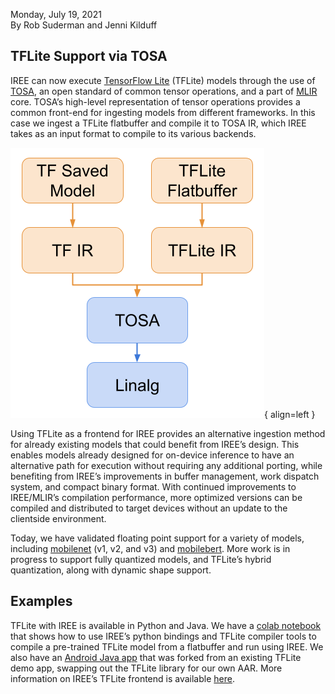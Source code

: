  Monday, July 19, 2021<br>
 By Rob Suderman and Jenni Kilduff

## TFLite Support via TOSA

IREE can now execute [TensorFlow Lite](https://www.tensorflow.org/lite)
(TFLite) models through the use of
[TOSA](https://developer.mlplatform.org/w/tosa/), an open standard of common
tensor operations, and a part of [MLIR](https://mlir.llvm.org/) core. TOSA’s
high-level representation of tensor operations provides a common front-end for
ingesting models from different frameworks. In this case we ingest a TFLite
flatbuffer and compile it to TOSA IR, which IREE takes as an input format to
compile to its various backends.

![Compilation diagram](./2021-07-19-tflite-tosa-compilation-diagram.png){ align=left }

Using TFLite as a frontend for IREE provides an alternative ingestion method for
already existing models that could benefit from IREE’s design. This enables
models already designed for on-device inference to have an alternative path for
execution without requiring any additional porting, while benefiting from
IREE’s improvements in buffer management, work dispatch system, and compact
binary format. With continued improvements to IREE/MLIR’s compilation
performance, more optimized versions can be compiled and distributed to target
devices without an update to the clientside environment.

Today, we have validated floating point support for a variety of models,
including
[mobilenet](https://tfhub.dev/s?deployment-format=lite&network-architecture=mobilenet,mobilenet-v2,mobilenet-v3,mobilenet-v1&q=mobilenet)
(v1, v2, and v3) and
[mobilebert](https://tfhub.dev/tensorflow/lite-model/mobilebert/1/default/1).
More work is in progress to support fully quantized models, and TFLite’s hybrid
quantization, along with dynamic shape support.

## Examples

TFLite with IREE is available in Python and Java.  We have a
[colab notebook](https://colab.sandbox.google.com/github/google/iree/blob/main/colab/tflite_text_classification.ipynb)
that shows how to use IREE’s python bindings and TFLite compiler tools to
compile a pre-trained TFLite model from a flatbuffer and run using IREE.  We
also have an
[Android Java app](https://github.com/not-jenni/iree-android-tflite-demo) that
was forked from an existing TFLite demo app, swapping out the TFLite library
for our own AAR.  More information on IREE’s TFLite frontend is available
[here](../ml-frameworks/tensorflow-lite.md).
